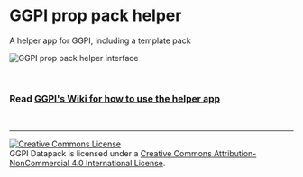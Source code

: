 # GGPI prop pack helper
A helper app for GGPI, including a template pack

![GGPI prop pack helper interface](https://github.com/geegaz/GGPI/wiki/images/helper_app.png)

<br/>

### **Read [GGPI's Wiki for how to use the helper app](https://github.com/geegaz/GGPI/wiki#use-prop-packs)**

<br/>

---
<a rel="license" href="http://creativecommons.org/licenses/by-nc/4.0/"><img alt="Creative Commons License" style="border-width:0" src="https://i.creativecommons.org/l/by-nc/4.0/80x15.png" /></a><br />GGPI Datapack is licensed under a <a rel="license" href="http://creativecommons.org/licenses/by-nc/4.0/">Creative Commons Attribution-NonCommercial 4.0 International License</a>.
